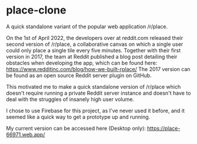 # place-clone
A quick standalone variant of the popular web application /r/place.

On the 1st of April 2022, the developers over at reddit.com released their second version of /r/place, a collaborative canvas on which a single user could only place a single tile every five minutes.
Together with their first version in 2017, the team at Reddit published a blog post detailing their obstacles when developing the app, which can be found here: https://www.redditinc.com/blog/how-we-built-rplace/
The 2017 version can be found as an open source Reddit server plugin on GitHub. 

This motivated me to make a quick standalone version of /r/place which doesn't require running a private Reddit server instance and doesn't have to deal with the struggles of insanely high user volume.

I chose to use Firebase for this project, as I've never used it before, and it seemed like a quick way to get a prototype up and running.

My current version can be accessed here (Desktop only): https://place-66971.web.app/
